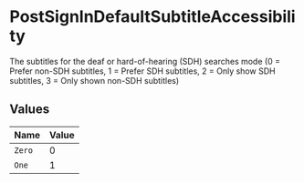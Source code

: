 # PostSignInDefaultSubtitleAccessibility

The subtitles for the deaf or hard-of-hearing (SDH) searches mode (0 = Prefer non-SDH subtitles, 1 = Prefer SDH subtitles, 2 = Only show SDH subtitles, 3 = Only shown non-SDH subtitles)


## Values

| Name   | Value  |
| ------ | ------ |
| `Zero` | 0      |
| `One`  | 1      |